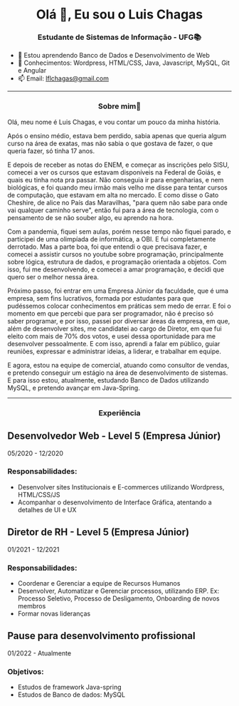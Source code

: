 <h1 align="center">Olá 👋, Eu sou o Luis Chagas</h1>

<h3 align="center">Estudante de Sistemas de Informação - UFG📚</h3>

- 🌱 Estou aprendendo Banco de Dados e Desenvolvimento de Web
- 💬 Conhecimentos: Wordpress, HTML/CSS, Java, Javascript, MySQL, Git e Angular
- 📫 Email: lflchagas@gmail.com

---

<h3 align="center">Sobre mim📝</h3>

Olá, meu nome é Luis Chagas, e vou contar um pouco da minha história.

Após o ensino médio, estava bem perdido, sabia apenas que queria algum curso na área de exatas, mas não sabia o que gostava de fazer, o que queria fazer, só tinha 17 anos.

E depois de receber as notas do ENEM, e começar as inscrições pelo SISU, comecei a ver os cursos que estavam disponíveis na Federal de Goiás, e quais eu tinha nota pra passar. Não conseguia ir para engenharias, e nem biológicas, e foi quando meu irmão mais velho me disse para tentar cursos de computação, que estavam em alta no mercado. E como disse o Gato Cheshire, de alice no País das Maravilhas, "para quem não sabe para onde vai qualquer caminho serve", então fui para a área de tecnologia, com o pensamento de se não souber algo, eu aprendo na hora.

Com a pandemia, fiquei sem aulas, porém nesse tempo não fiquei parado, e participei de uma olimpíada de informática, a OBI. E fui completamente derrotado. Mas a parte boa, foi que entendi o que precisava fazer, e comecei a assistir cursos no youtube sobre programação, principalmente sobre lógica, estrutura de dados, e programação orientada a objetos. Com isso, fui me desenvolvendo, e comecei a amar programação, e decidi que quero ser o melhor nessa área.

Próximo passo, foi entrar em uma Empresa Júnior da faculdade, que é uma empresa, sem fins lucrativos, formada por estudantes para que pudéssemos colocar conhecimentos em práticas sem medo de errar. E foi o momento em que percebi que para ser programador, não é preciso só saber programar, e por isso, passei por diversar áreas da empresa, em que, além de desenvolver sites, me candidatei ao cargo de Diretor, em que fui eleito com mais de 70% dos votos, e usei dessa oportunidade para me desenvolver pessoalmente. E com isso, aprendi a falar em público, guiar reuniões, expressar e administrar ideias, a liderar, e trabalhar em equipe.

E agora, estou na equipe de comercial, atuando como consultor de vendas, e pretendo conseguir um estágio na área de desenvolvimento de sistemas. E para isso estou, atualmente, estudando Banco de Dados utilizando MySQL, e pretendo avançar em Java-Spring.

---

<h3 align="center">Experiência</h3>

## Desenvolvedor Web - Level 5 (Empresa Júnior)
05/2020 - 12/2020
### Responsabilidades:
- Desenvolver sites Institucionais e E-commerces utilizando Wordpress, HTML/CSS/JS
- Acompanhar o desenvolvimento de Interface Gráfica, atentando a detalhes de UI e UX

## Diretor de RH - Level 5 (Empresa Júnior)
01/2021 - 12/2021
### Responsabilidades:
- Coordenar e Gerenciar a equipe de Recursos Humanos
- Desenvolver, Automatizar e Gerenciar processos, utilizando ERP. Ex: Processo Seletivo, Processo de Desligamento, Onboarding de novos membros
- Formar novas lideranças

## Pause para desenvolvimento profissional
01/2022 - Atualmente
### Objetivos:
- Estudos de framework Java-spring
- Estudos de Banco de dados: MySQL

<!--

- 🔭 Propector na <a href="https://level5jr.com.br/" target="_blank">Level 5</a>

**LuisFernandoChagas/LuisFernandoChagas** is a ✨ _special_ ✨ repository because its `README.md` (this file) appears on your GitHub profile.

Here are some ideas to get you started:

- 🔭 I’m currently working on ...
- 🌱 I’m currently learning ...
- 👯 I’m looking to collaborate on ...
- 🤔 I’m looking for help with ...
- 💬 Ask me about ...
- 📫 How to reach me: ...
- 😄 Pronouns: ...
- ⚡ Fun fact: ...
-->
